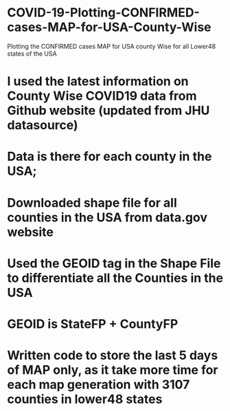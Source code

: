 # COVID-19-Plotting-CONFIRMED-cases-MAP-for-USA-County-Wise
Plotting the CONFIRMED cases MAP for USA county Wise for all Lower48 states of the USA

# I used the latest information on County Wise COVID19 data from Github website (updated from JHU datasource)
# Data is there for each county in the USA;
# Downloaded shape file for all counties in the USA from data.gov website
# Used the GEOID tag in the Shape File to differentiate all the Counties in the USA
# GEOID is StateFP + CountyFP
# Written code to store the last 5 days of MAP only, as it take more time for each map generation with 3107 counties in lower48 states
